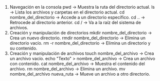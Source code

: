 1. Navegación en la consola
pwd → Muestra la ruta del directorio actual.
ls → Lista los archivos y carpetas en el directorio actual.
cd nombre_del_directorio → Accede a un directorio específico.
cd .. → Retrocede al directorio anterior.
cd / → Va a la raíz del sistema de archivos.
2. Creación y manipulación de directorios
mkdir nombre_del_directorio → Crea un nuevo directorio.
rmdir nombre_del_directorio → Elimina un directorio vacío.
rm -r nombre_del_directorio → Elimina un directorio y su contenido.
3. Creación y manipulación de archivos
touch nombre_del_archivo → Crea un archivo vacío.
echo "Texto" > nombre_del_archivo → Crea un archivo con contenido.
cat nombre_del_archivo → Muestra el contenido del archivo.
rm nombre_del_archivo → Elimina un archivo.
mv nombre_del_archivo nueva_ruta → Mueve un archivo a otro directorio.
